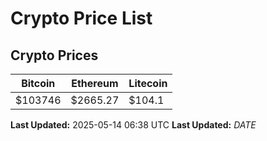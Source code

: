 # Crypto Price List

## Crypto Prices
| Bitcoin | Ethereum | Litecoin |
| ------- | -------- | -------- |
| $103746 | $2665.27 | $104.1 |
**Last Updated:** 2025-05-14 06:38 UTC
**Last Updated:** $DATE$
